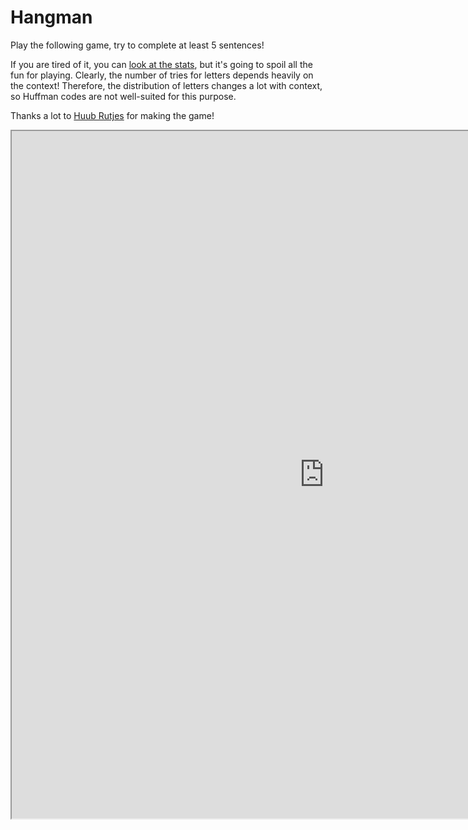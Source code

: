 # Hangman

<p>Play the following game, try to complete at least 5 sentences!</p>
<p>If you are tired of it, you can <a href="https://esc.fnwi.uva.nl/blend/information-theory/interactive-graphs/hangman/hangman-result.php">look at the stats</a>, but it's going to spoil all the fun for playing. Clearly, the number of tries for letters depends heavily on the context! Therefore, the distribution of letters changes a lot with context, so Huffman codes are not well-suited for this purpose.</p>
<p>Thanks a lot to<span> </span><a href="http://www.uva.nl/en/profile/r/u/h.rutjes/h.rutjes.html">Huub Rutjes</a> for making the game!</p>
<p><iframe src="https://esc.fnwi.uva.nl/blend/information-theory/interactive-graphs/hangman/hangman.php" width="1000" height="1100"></iframe></p>
